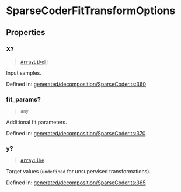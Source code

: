 # SparseCoderFitTransformOptions

## Properties

### X?

> [`ArrayLike`](../types/ArrayLike.md)[]

Input samples.

Defined in:  [generated/decomposition/SparseCoder.ts:360](https://github.com/transitive-bullshit/scikit-learn-ts/blob/92ab806/packages/sklearn/src/generated/decomposition/SparseCoder.ts#L360)

### fit\_params?

> `any`

Additional fit parameters.

Defined in:  [generated/decomposition/SparseCoder.ts:370](https://github.com/transitive-bullshit/scikit-learn-ts/blob/92ab806/packages/sklearn/src/generated/decomposition/SparseCoder.ts#L370)

### y?

> [`ArrayLike`](../types/ArrayLike.md)

Target values (`undefined` for unsupervised transformations).

Defined in:  [generated/decomposition/SparseCoder.ts:365](https://github.com/transitive-bullshit/scikit-learn-ts/blob/92ab806/packages/sklearn/src/generated/decomposition/SparseCoder.ts#L365)
